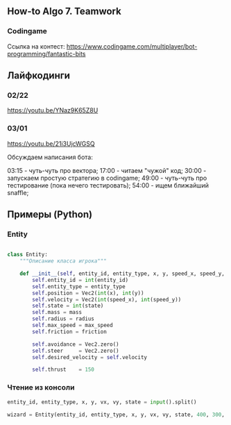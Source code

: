 ## How-to Algo 7. Teamwork

 
### Codingame

Ссылка на контест: https://www.codingame.com/multiplayer/bot-programming/fantastic-bits


## Лайфкодинги

### 02/22 

https://youtu.be/YNaz9K65Z8U

### 03/01

https://youtu.be/21i3UjcWGSQ

Обсуждаем написания бота:

03:15 - чуть-чуть про вектора;
17:00 - читаем "чужой" код;
30:00 - запускаем простую стратегию в codingame;
49:00 - чуть-чуть про тестирование (пока нечего тестировать);
54:00 - ищем ближайший snaffle;

## Примеры (Python)

### Entity


```python

class Entity:
    """Описание класса игрока"""

    def __init__(self, entity_id, entity_type, x, y, speed_x, speed_y, state, radius=100.0, max_speed=150.0, mass=1.0, friction=1.0):
        self.entity_id = int(entity_id)
        self.entity_type = entity_type
        self.position = Vec2(int(x), int(y))
        self.velocity = Vec2(int(speed_x), int(speed_y))
        self.state = int(state)
        self.mass = mass
        self.radius = radius
        self.max_speed = max_speed
        self.friction = friction

        self.avoidance = Vec2.zero()
        self.steer     = Vec2.zero()
        self.desired_velocity = self.velocity

        self.thrust    = 150


```


### Чтение из консоли


```python
entity_id, entity_type, x, y, vx, vy, state = input().split()

wizard = Entity(entity_id, entity_type, x, y, vx, vy, state, 400, 300, 1.0, 0.75)
```
